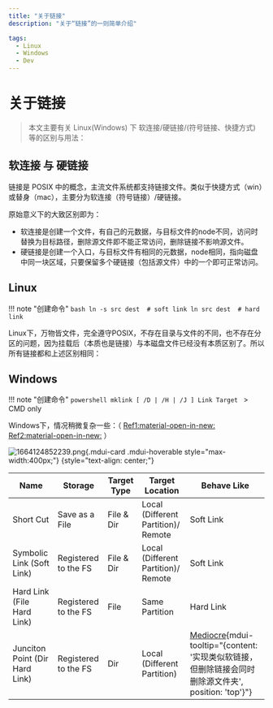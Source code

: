 ```yaml
---
title: "关于链接"
description: "关于“链接”的一则简单介绍"

tags:
  - Linux
  - Windows
  - Dev
---
```


# 关于链接

> 本文主要有关 Linux(Windows) 下 软连接/硬链接/(符号链接、快捷方式) 等的区别与用法：

## 软连接 与 硬链接

链接是 POSIX 中的概念，主流文件系统都支持链接文件。类似于快捷方式（win）或替身（mac），主要分为软连接（符号链接）/硬链接。

原始意义下的大致区别即为：

- 软连接是创建一个文件，有自己的元数据，与目标文件的node不同，访问时替换为目标路径，删除源文件即不能正常访问，删除链接不影响源文件。
- 硬链接是创建一个入口，与目标文件有相同的元数据，node相同，指向磁盘中同一块区域，只要保留多个硬链接（包括源文件）中的一个即可正常访问。

## Linux

!!! note "创建命令"
    ```bash
    ln -s src dest  # soft link
    ln src dest  # hard link
    ```

Linux下，万物皆文件，完全遵守POSIX，不存在目录与文件的不同，也不存在分区的问题，因为挂载后（本质也是链接）与本磁盘文件已经没有本质区别了。所以所有链接都和上述区别相同：


## Windows

!!! note "创建命令"
    ```powershell
    mklink [ /D | /H | /J ] Link Target
    ```
    > CMD only

Windows下，情况稍微复杂一些：（ [Ref1:material-open-in-new:](https://blog.csdn.net/tommy123_woo/article/details/7385350) [Ref2:material-open-in-new:](https://www.cnblogs.com/wpjamer/articles/10926703.html) ）

![1664124852239.png](https://cloud.yiges.site:5003/i/2022/09/26/633087b70a40f.png){.mdui-card .mdui-hoverable style="max-width:400px;"}
{style="text-align: center;"}

| Name                           | Storage              | Target Type | Target Location                     | Behave Like |
|--------------------------------|----------------------|-------------|-------------------------------------|-------------|
| Short Cut                      | Save as a File       | File & Dir  | Local (Different Partition)/ Remote | Soft Link   |
| Symbolic Link (Soft Link)      | Registered to the FS | File & Dir  | Local (Different Partition)/ Remote | Soft Link   |
| Hard Link (File Hard Link)     | Registered to the FS | File        | Same Partition                      | Hard Link   |
| Junciton Point (Dir Hard Link) | Registered to the FS | Dir         | Local (Different Partition)         | [Mediocre](#){mdui-tooltip="\{content: '实现类似软链接，但删除链接会同时删除源文件夹', position: 'top'\}"}   |

